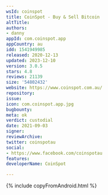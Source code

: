 ```yaml
---
wsId: coinspot
title: CoinSpot - Buy & Sell Bitcoin
altTitle: 
authors:
- danny
appId: com.coinspot.app
appCountry: au
idd: 1541949985
released: 2020-12-13
updated: 2023-12-10
version: 3.0.5
stars: 4.8
reviews: 21139
size: '54802432'
website: https://www.coinspot.com.au/
repository: 
issue: 
icon: com.coinspot.app.jpg
bugbounty: 
meta: ok
verdict: custodial
date: 2021-09-03
signer: 
reviewArchive: 
twitter: coinspotau
social:
- https://www.facebook.com/coinspotau
features: 
developerName: CoinSpot

---
```


{% include copyFromAndroid.html %}
